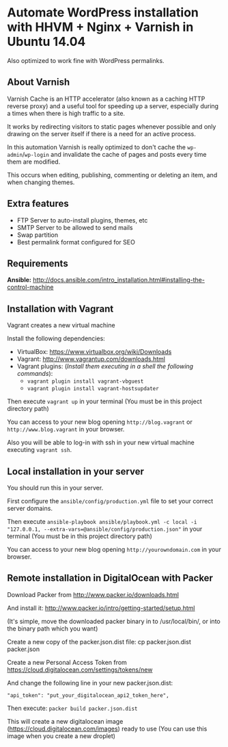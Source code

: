 # Automate WordPress installation with HHVM + Nginx + Varnish in Ubuntu 14.04

Also optimized to work fine with WordPress permalinks.

## About Varnish

Varnish Cache is an HTTP accelerator (also known as a caching HTTP reverse proxy) and a useful tool for speeding up a server, especially during a times when there is high traffic to a site.

It works by redirecting visitors to static pages whenever possible and only drawing on the server itself if there is a need for an active process.

In this automation Varnish is really optimized to don't cache the ``wp-admin``/``wp-login`` and invalidate the cache of pages and posts every time them are modified.

This occurs when editing, publishing, commenting or deleting an item, and when changing themes.

## Extra features

- FTP Server to auto-install plugins, themes, etc
- SMTP Server to be allowed to send mails
- Swap partition
- Best permalink format configured for SEO

## Requirements

**Ansible:** http://docs.ansible.com/intro_installation.html#installing-the-control-machine

## Installation with Vagrant

Vagrant creates a new virtual machine

Install the following dependencies:

- VirtualBox: https://www.virtualbox.org/wiki/Downloads
- Vagrant: http://www.vagrantup.com/downloads.html
- Vagrant plugins: (*Install them executing in a shell the following commands*):
    - ``vagrant plugin install vagrant-vbguest``
    - ``vagrant plugin install vagrant-hostsupdater``

Then execute ``vagrant up`` in your terminal (You must be in this project directory path)

You can access to your new blog opening ``http://blog.vagrant`` or ``http://www.blog.vagrant`` in your browser.

Also you will be able to log-in with ssh in your new virtual machine executing ``vagrant ssh``.

## Local installation in your server

You should run this in your server.

First configure the ``ansible/config/production.yml`` file to set your correct server domains.

Then execute ``ansible-playbook ansible/playbook.yml -c local -i "127.0.0.1, --extra-vars=@ansible/config/production.json"`` in your terminal (You must be in this project directory path)

You can access to your new blog opening ``http://yourowndomain.com`` in your browser.


## Remote installation in DigitalOcean with Packer

Download Packer from http://www.packer.io/downloads.html

And install it: http://www.packer.io/intro/getting-started/setup.html

(It's simple, move the downloaded packer binary in to /usr/local/bin/, or into the binary path which you want)


Create a new copy of the packer.json.dist file: cp packer.json.dist packer.json

Create a new Personal Access Token from https://cloud.digitalocean.com/settings/tokens/new

And change the following line in your new packer.json.dist:

```
"api_token": "put_your_digitalocean_api2_token_here",
```

Then execute: ``packer build packer.json.dist``

This will create a new digitalocean image (https://cloud.digitalocean.com/images) ready to use (You can use this image when you create a new droplet)
